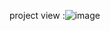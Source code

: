 project view :![image](https://github.com/user-attachments/assets/e19498d1-cf67-4d5c-970b-4ef4c76bcc8c)
